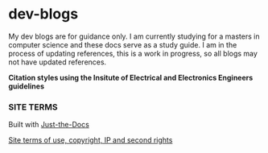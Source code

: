 # dev-blogs

My dev blogs are for guidance only. I am currently studying for a masters in computer science and these docs serve as a study guide. I am in the process of updating references, this is a work in progress, so all blogs may not have updated references.

__Citation styles using the Insitute of Electrical and Electronics Engineers guidelines__

### SITE TERMS

Built with [Just-the-Docs](https://just-the-docs.github.io/just-the-docs/)

[Site terms of use, copyright, IP and second rights](https://concentriccirclesdigital.com/site-terms-of-use/)